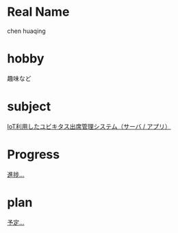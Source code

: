 
# Real Name
chen huaqing
# hobby

趣味など
# subject

[IoT利用したユビキタス出席管理システム（サーバ / アプリ）](https://github.com/Amaiye/SmartClassroom/)

# Progress
[進捗...](https://github.com/Amaiye/SmartClassroom/Progress2017.md)

# plan
[予定...](https://github.com/Amaiye/SmartClassroom/plan2017.md)


